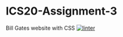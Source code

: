 # ICS20-Assignment-3
Bill Gates website with CSS
[![linter](https://github.com/TemirlanAmerzhan/ICS20-Assignment-3/workflows/linter/badge.svg)](https://github.com/marketplace/actions/super-linter)
